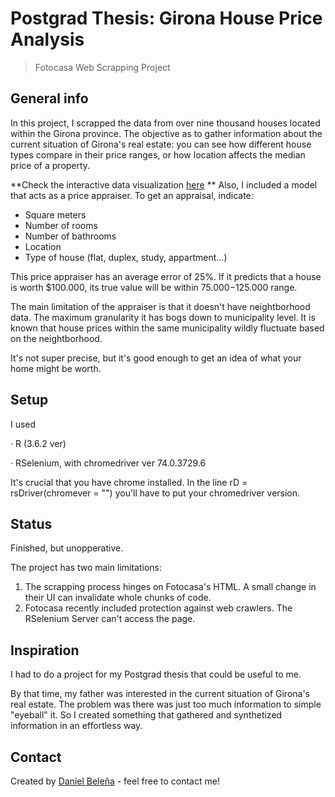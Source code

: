 # Postgrad Thesis: Girona House Price Analysis
> Fotocasa Web Scrapping Project

## General info

In this project, I scrapped the data from over nine thousand houses located within the Girona province. The objective as to gather information about the current situation of Girona's real estate: you can see how different house types compare in their price ranges, or how location affects the median price of a property.

**Check the interactive data visualization [here](https://public.flourish.studio/visualisation/3139655/)
**
Also, I included a model that acts as a price appraiser. To get an appraisal, indicate:

* Square meters
* Number of rooms
* Number of bathrooms
* Location
* Type of house (flat, duplex, study, appartment...)

This price appraiser has an average error of 25%. If it predicts that a house is worth $100.000, its true value will be within $75.000-$125.000 range. 

The main limitation of the appraiser is that it doesn't have neightborhood data. The maximum granularity it has bogs down to municipality level. It is known that house prices within the same municipality wildly fluctuate based on the neightborhood.

It's not super precise, but it's good enough to get an idea of what your home might be worth.

## Setup
I used

· R (3.6.2 ver)

· RSelenium, with chromedriver ver 74.0.3729.6

It's crucial that you have chrome installed. In the line rD = rsDriver(chromever = "") you'll have to put your chromedriver version.


## Status
Finished, but unopperative. 

The project has two main limitations:

1. The scrapping process hinges on Fotocasa's HTML. A small change in their UI can invalidate whole chunks of code.
2. Fotocasa recently included protection against web crawlers. The RSelenium Server can't access the page.

## Inspiration
I had to do a project for my Postgrad thesis that could be useful to me.

By that time, my father was interested in the current situation of Girona's real estate. The problem was there was just too much information to simple "eyeball" it. So I created something that gathered and synthetized information in an effortless way.

## Contact
Created by [Daniel Beleña](https://www.linkedin.com/in/daniel-bele%C3%B1a-gonz%C3%A1lez-949917146/?locale=en_US) - feel free to contact me!
